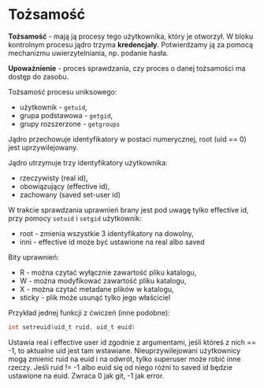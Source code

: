 # Tożsamość

**Tożsamość** - mają ją procesy tego użytkownika, który je otworzył. W bloku kontrolnym procesu jądro trzyma **kredencjały**. Potwierdzamy ją za pomocą mechanizmu uwierzytelniania, np. podanie hasła.

**Upoważnienie** - proces sprawdzania, czy proces o danej tożsamości ma dostęp do zasobu.  

Tożsamość procesu uniksowego:
- użytkownik - `getuid`,
- grupa podstawowa - `getgid`,
- grupy rozszerzone - `getgroups`

Jądro przechowuje identyfikatory w postaci numerycznej, root (uid == 0) jest uprzywilejowany.

Jądro utrzymuje trzy identyfikatory użytkownika:
- rzeczywisty (real id),
- obowiązujący (effective id),
- zachowany (saved set-user id)

W trakcie sprawdzania uprawnień brany jest pod uwagę tylko effective id, przy pomocy `setuid` i `setgid` użytkownik:
- root - zmienia wszystkie 3 identyfikatory na dowolny,
- inni - effective id może być ustawione na real albo saved

Bity uprawnień:
- R - można czytać wyłącznie zawartość pliku katalogu,
- W - można modyfikować zawartość pliku katalogu,
- X - można czytać metadane plików w katalogu,
- sticky - plik może usunąć tylko jego właściciel

Przykład jednej funkcji z ćwiczeń (inne podobne):
```c
int setreuid(uid_t ruid, uid_t euid)
```
Ustawia real i effective user id zgodnie z argumentami, jeśli któreś z nich == -1, to aktualne uid jest tam wstawiane. Nieuprzywilejowani użytkownicy mogą zmienić ruid na euid i na odwrót, tylko superuser może robić inne rzeczy. Jeśli ruid != -1 albo euid się od niego różni to saved id będzie ustawione na euid. Zwraca 0 jak git, -1 jak error.